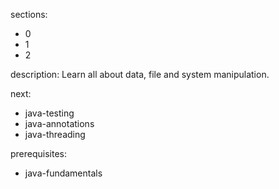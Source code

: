 sections:
  - 0
  - 1
  - 2

description: Learn all about data, file and system manipulation.

next:
  - java-testing
  - java-annotations
  - java-threading

prerequisites:
  - java-fundamentals
